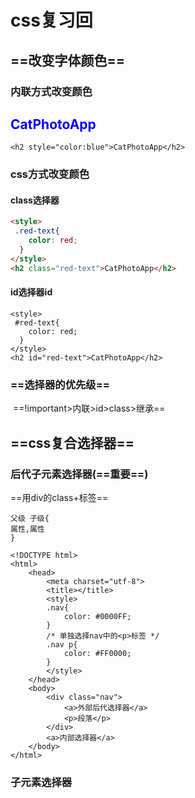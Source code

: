 # css复习回

## ==改变字体颜色==

### 内联方式改变颜色

<h2 style="color:blue">CatPhotoApp</h2>

~~~
<h2 style="color:blue">CatPhotoApp</h2>
~~~

### css方式改变颜色

#### class选择器

~~~html
<style>
 .red-text{
    color: red;
  }
</style>
<h2 class="red-text">CatPhotoApp</h2>
~~~

#### id选择器id

~~~
<style>
 #red-text{
    color: red;
  }
</style>
<h2 id="red-text">CatPhotoApp</h2>
~~~

### ==选择器的优先级==

​	==!important>内联>id>class>继承==

## ==css复合选择器==

### 后代子元素选择器(==重要==)

==用div的class+标签==

~~~
父级 子级{
属性,属性
}
~~~

~~~
<!DOCTYPE html>
<html>
	<head>
		<meta charset="utf-8">
		<title></title>
		<style>
		.nav{
			color: #0000FF;
		}
		/* 单独选择nav中的<p>标签 */
		.nav p{
			color: #FF0000;
		}
		</style>
	</head>
	<body>
		<div class="nav">
			<a>外部后代选择器</a>
			<p>段落</p>
		</div>
		<a>内部选择器</a>
	</body>
</html>
~~~

### 子元素选择器

<!DOCTYPE html>
<html>
	<head>
		<meta charset="utf-8">
		<title></title>
		<style>
		/* 子类选择器

		父类>子类
		只适用于下一层,不适用于下两层,
		如第二个div中<strong>被<p>包裹,那么就不会被选择
		因为<strong>在<div>下两层
		*/
		div>strong{
			color: #FF0000;
		}
		</style>
	</head>
	<body>
		<div >
			<strong>好日子</strong>
			<strong>好日子</strong>
			<strong>好日子</strong>
		</div>
		<div >
			<!-- 第二层 -->
			<p>
				<!-- 第三层 -->
			<strong>好日子</strong>
			<strong>好日子</strong>
			<strong>好日子</strong>
			</p>
		</div>
	</body>
### 交集选择器

类名(例如:p).class名(red)

~~~
<!DOCTYPE html>
<html>
	<head>
		<meta charset="utf-8">
		<title></title>
		<style>
	/* 交集选择器 
	   p和red的交集
	   这样可以保证
	  当只需要一段p红色时不会影响到其他的p
	*/
		p.red{
			color: red;
		}
		</style>
	</head>
	<body>
		<p class="red">红色</p>
		<p class="red">红色</p>
		<p class="red">红色</p>
		<div class="red">红色</div>
		<div class="red">红色</div>
		<div class="red">红色</div>
		<p>蓝色</p>
		<p>蓝色</p>
		<p>蓝色</p>
	</body>
</html>
~~~

### 并集选择器

希望某些元素一并都拥有某种颜色,并方便写代码

把选择器放在左边,然后每个选择器用逗号(,)隔开

~~~
<!DOCTYPE html>
<html>
	<head>
		<meta charset="utf-8">
		<title></title>
	</head>
	<style>
	p,
	span,
	.red{
		color: #FF0000;
	}
	</style>
	<body>
		
		<p>好日子</p>
		<span>好日子</span>
		<div id="red">
			<p>
				好日子
			</p>
		</div>
	</body>
</html>

~~~

### 多类选择器

当想选择多个类时,用多个(.)链接

但当选择器中找不到相应的的class时就会失效

~~~
<html>
<head>
<style type="text/css">
.important {font-weight:bold;}
.warning {font-style:italic;}
.important.warning {background:silver;}
</style>
</head>

<body>
<p class="important">This paragraph is very important.</p>

<p class="warning">This is a warning.</p>

<p class="important urgent warning">This paragraph is a very important warning.</p>

<p>This is a paragraph.</p>

<p>...</p>
</body>
</html>
~~~

### 属性选择器(==重要==)

```
<!DOCTYPE html>
<html>
	<head>
		<meta charset="utf-8">
		<title></title>
		<!-- base 默认网页跳转方式 -->
		<base target="_blank" />
		<style>
		h2[title]{
			color: #00FFFF;
			title
		}
		a[href]{
		color: #bf9c1c;
		}
		/* 图片选择器 */
		img[title="百度"]{
			border: 1px dashed #FF0000;
		}
		/* 选择有特定属性值的元素 
		且不能相差丝毫
		如下方,多个[title="属性选择器1"]便会失效
		*/
	   a[href="https://www.w3school.com.cn/css/css_selector_attribute.asp"][title="属性选择器"][class="skyblue"]{
		   color: skyblue;
	   }
	   /* 根据部分属性值选择 */
	  p[class~=important]{
		  color: #FF0000;
	  }
	  /* 字符串匹配属性选择器 
		^="def" "def"开头的所有元素
		$="def" "def"结尾的所有元素
		*="def" 子串包含"def"的所有元素
	  */
	  h1[title^="def"]{
		  color: aqua;
	  }
	  h1[title$="def"]{
		  color: #BF9C1C;
	  }
	  [title*="def"]{
		  color: chartreuse;
	  }
		</style>
	</head>
	<body>
		<h3>简单属性选择器</h3>
		<a href="css后代选择器.html" >后代选择器</a>
		<h2 title="你好世界">你好世界</h2>
		<h3 title="你好世界">垃圾的世界</h3>
		<h3>图片属性选择器</h3>
		<img src="../../img/百度.png" title="百度">
		<h3>特定属性值</h3>
		<a href="https://www.w3school.com.cn/css/css_selector_attribute.asp" title="属性选择器" class="skyblue">属性选择器详解</a><br />
		<h3>部分选择器</h3>
		<p class="important warning">This is a paragraph.</p>
		<p class="important">This is a paragraph.</p>
		
		<h3>字符串匹配属性选择器</h3>
		<div>
			<h1 title="defstart">以def开头</h1>
			<h1 title="enddef">以def结尾</h1>
			<h1 title="includedefworld">带有def的字符串</h1>
			
		</div>
	</body>
</html>

```

### 伪类选择器(==重要==)

https://www.w3school.com.cn/css/css_pseudo_classes.asp

~~~
<!DOCTYPE html>
<html>
	<head>
		<meta charset="utf-8">
		<title></title>
		<style>
		/* 未访问的链接 */
		.one:link{
			color: #0000FF;
			text-decoration: none;
		}
		/* 已访问的链接 */
		.one:visited{
			color: #FF0000;
		}
		/*鼠标移动到链接上时*/
		.one:hover{
			color: #7FFF00;
		}
		/* 选定不松手时的链接 */
		.one:active{
			color: aquamarine;
			background-color: cyan;
			border: 2px solid #0000FF;
		}
		/* 未访问的链接 */
		a:link{
			color: #aa0000;
			text-decoration: none;
		}
		/* 已访问的链接 */
		a:visited{
			color: #55aaff;
		}
		/*鼠标移动到链接上时*/
		a:hover{
			color: #ffaaff;
		}
		/* 选定不松手时的链接 */
		a:active{
			color: aquamarine;
			background-color: cyan;
			border: 2px solid #0000FF;
		}
		</style>
	</head>
	<body>
		<h3>用类名加伪类选择</h3>
		<a href="https://www.w3school.com.cn/css/css_pseudo_classes.asp" class="one">伪类选择详情</a>
		<h3>标签名加伪类选择</h3>
		<a href="https://www.cnblogs.com/qianguyihao/p/8280814.html" class="two">伪类选择详情2</a>
	</body>
</html>


~~~

## 块级元素和行内元素（==重点==)

https://blog.csdn.net/qq_34821198/article/details/91359274

### 块级元素

常见的块级元素(自动换行， 可设置高宽 )有：

```
   div,h1-h6,p,pre,ul,ol,li,form,table,label等
```

### 行内元素

常见的行内元素（无法自动换行，无法设置宽高）有：

```
   a,img,span，i（斜体）,em（强调）,sub(下标)，sup（上标）等。
```

### 块级元素和行内元素==嵌套规则==

　　1、块元素可以嵌套行元素；

　　2、行元素可以嵌套行元素；

　　3、行元素不可以嵌套块元素；

　　4、文字类块元素不可以嵌套块元素；

　　5、容器类块元素可以嵌套块元素。

### 块级元素和行内元素的相互转换：

块级元素(比如div)和行内元素进行相互转换。

#### ==display：inline;==块级元素转化为行内元素

　　那么这个标签将变为行内元素，即：

　　　　1，此时这个div将不能设置宽度和高度了。

　　　　2，此时这个div可以和其他行内元素并排了。

#### ==display：block;==行内元素转行成块级元素

　　那么这个span标签将变为块级标签，即：

　　　　1，此时这个span能够设置宽度，高度。

　　　　2，此时这个span必须独占一行，其他元素无法与之并排。

　　　　3，如果不设置宽度，将占满父级。

#### ==display：inline-block==

块,行内元素转换成行内块.,display：inline-block

### 行块级元素

常见的行块级元素(拥有内在尺寸，可设置高宽，不会自动换行 )有：

```
 (button,input，textarea,select), img等
```

## 行高(line-height)

- 行高等于容器高度时,文字会垂直居中

- 如果行高大于高度 文字会偏下

- 如果行高小于高度 文字会偏上

## css背景

### 背景颜色

background-color 

```
body {
  background-color: lightblue;
}
```

####  RGBA 的透明度

A:*alpha*

```
div {
  background: rgba(0, 128, 0, 0.3) /* 30% 不透明度的绿色背景 */
}
```

###   背景图片

background-img

~~~
body {
  background-image: url("paper.gif");
}
~~~

#### 背景图片的大小

https://www.w3school.com.cn/cssref/pr_background-size.asp

```
div
{
background:url(img_flwr.gif);
background-size:80px 60px;
background-repeat:no-repeat;
}
```


#### 背景图片重复

| 铺满               | 默认                          |
| ------------------ | ----------------------------- |
| 水平方向重复       | background-repeat: repeat-x   |
| 垂直方向重复       | background-repeat: repeat-y   |
| 只显示一次背景图像 | background-repeat: no-repeat; |

#### 背景图片的位置(position)

https://www.w3school.com.cn/cssref/pr_background-position.asp

 background-position

| top left (左上)(顺序无关) | 如果您仅规定了一个关键词，那么第二个值将是"center"。默认值：0% 0%。 |
| ------------------------- | ------------------------------------------------------------ |
| x% y%(有顺序)             | 第一个值是水平位置，第二个值是垂直位置。左上角是 0% 0%。右下角是 100% 100%。如果您仅规定了一个值，另一个值将是 50%。 |
| xpos ypos                 | 第一个值是水平位置，第二个值是垂直位置。左上角是 0 0。单位是像素 (0px 0px) 或任何其他的 CSS 单位。如果您仅规定了一个值，另一个值将是50%。您可以混合使用 % 和 position 值。 |

#### 背景附着

https://www.cnblogs.com/Renyi-Fan/p/12300232.html

| 值      | 描述                                                    |
| :------ | :------------------------------------------------------ |
| scroll  | 默认值。背景图像会随着页面其余部分的滚动而移动。        |
| fixed   | 当页面的其余部分滚动时，背景图像不会移动。              |
| inherit | 规定应该从父元素继承 background-attachment 属性的设置。 |

## 权重(优先级)

https://www.cnblogs.com/cnblogs-jcy/p/8574177.html

| 标签选择器         | 计算权重公式 |
| ------------------ | ------------ |
| 继承或者*          | 0,0,0,0      |
| 标签选择器         | 0,0,0,1      |
| 每个类,伪类(class) | 0,0,1,0      |
| 每个id             | 0,1,0,0      |
| 每个行内样式       | 1,0,0,0      |
| 每个!important     | 无穷大       |

1. 权重高的优先
2. 相同权重下,采取后者优先的原则
3. css属性后面加 !important 时，无条件绝对优先

# 盒子模型

## 边框(border)

| 属性         | 作用           |
| ------------ | -------------- |
| border-width | 定义边框的粗细 |
| border-style | 边框的样式     |
| border-color | 边框颜色       |

- 边框的样式
  - none:无边框
  - solid:边框为单实线(默认)
  - dashed:边框为虚线
  - dotted:边框为点线

## 表格的细线边框

  使表格两单元格之间,两边框合并

1. cellspacing="0"
2. 通过css

css方法

~~~
<style type="text/css">
	table{
	      border-collapse: collapse;
		}
</style>
~~~

## 内边距

控制边框和内容的距离

## 外边距

控制盒子和盒子之间的距离

 ### 块级盒子居中

 使盒子不论网页放大,还是缩小,内容都居中对齐

- 块级盒子实现水平居中

  - 盒子必须指定宽度(width)

  - 左右外边距都为auto

    ~~~
    width:xxx px
    margin:auto auto;
    ~~~

## 文字居中和盒子居中

==文字居中==text-align:center

能使行内,行内块元素居中

==margin==:使盒子居中

## 清除默认边距

~~~ 
*{

padding:0;

margin:0;

}
~~~

## 垂直的外边距合并

/* 垂直外边距会取最大值 */

假设两个块之间,一个margin-bottom: 100px;一个margin-top: 50px;

则外边距会取100px,而不会150px

~~~
<!DOCTYPE html>
<html>
	<head>
		<meta charset="utf-8">
		<title></title>
		<style type="text/css">
			.top{
				width: 100px;
				height:100px;
				background-color: #55ff7f;
				margin-bottom: 100px;
			}
			.bottom{
				margin-top: 50px;
				width: 100px;
				height:100px;
				background-color: #0000FF;
			}
			/* 垂直外边距会取最大值 */
		</style>
	</head>
	<body>
		<div class="top"></div>
		<div class="bottom"></div>
	</body>
</html>
~~~

## 背景图片和插入图片的区别

背景图片用 ==background-position==来确定图片的位置

插入图片只能使用盒模型

~~~
	.icon img{
				vertical-align: middle;
				margin: auto;
			}
~~~
